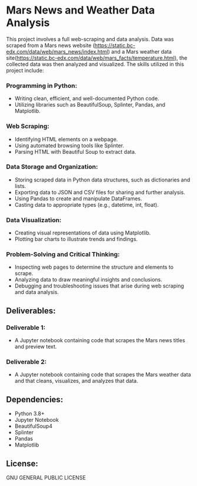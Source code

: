 # Mars News and Weather Data Analysis

This project involves a full web-scraping and data analysis. Data was scraped from a Mars news website (https://static.bc-edx.com/data/web/mars_news/index.html) and a Mars weather data site(https://static.bc-edx.com/data/web/mars_facts/temperature.html), the collected data was then analyzed and visualized. 
The skills utilized in this project include:

### Programming in Python:
- Writing clean, efficient, and well-documented Python code.
- Utilizing libraries such as BeautifulSoup, Splinter, Pandas, and Matplotlib.

### Web Scraping:
- Identifying HTML elements on a webpage.
- Using automated browsing tools like Splinter.
- Parsing HTML with Beautiful Soup to extract data.

### Data Storage and Organization:
- Storing scraped data in Python data structures, such as dictionaries and lists.
- Exporting data to JSON and CSV files for sharing and further analysis.
- Using Pandas to create and manipulate DataFrames.
- Casting data to appropriate types (e.g., datetime, int, float).

### Data Visualization:
- Creating visual representations of data using Matplotlib.
- Plotting bar charts to illustrate trends and findings.

### Problem-Solving and Critical Thinking:
- Inspecting web pages to determine the structure and elements to scrape.
- Analyzing data to draw meaningful insights and conclusions.
- Debugging and troubleshooting issues that arise during web scraping and data analysis.


## Deliverables:

### Deliverable 1: 
- A Jupyter notebook containing code that scrapes the Mars news titles and preview text.

### Deliverable 2:
- A Jupyter notebook containing code that scrapes the Mars weather data and that cleans, visualizes, and analyzes that data.


## Dependencies:
- Python 3.8+
- Jupyter Notebook
- BeautifulSoup4
- Splinter
- Pandas
- Matplotlib


## License:
 GNU GENERAL PUBLIC LICENSE
